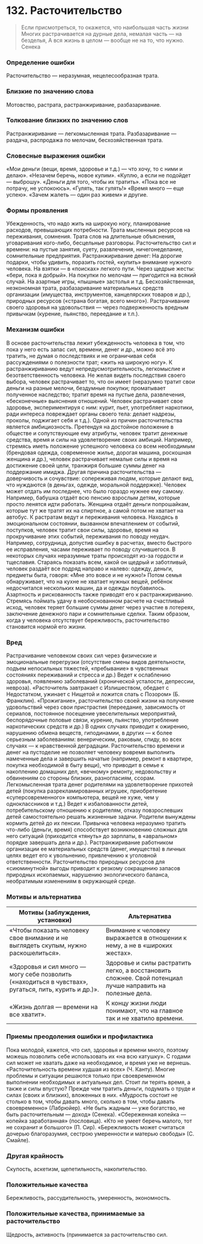 # 132. Расточительство
>Если присмотреться, то окажется, что наибольшая часть жизни 
Многих растрачивается на дурные дела, немалая часть — на безделья, 
А вся жизнь в целом — вообще не на то, что нужно.
Сенека

### Определение ошибки
Расточительство — неразумная, нецелесообразная трата.

### Близкие по значению слова
Мотовство, растрата, растранжиривание, разбазаривание.

### Толкование близких по значению слов
Растранжиривание — легкомысленная трата.
Разбазаривание — раздача, распродажа по мелочам, бесхозяйственная трата.

### Словесные выражения ошибки
«Мои деньги (вещи, время, здоровье и т.д.) — что хочу, то с ними и делаю».
«Незачем беречь, новое купим».
«Куплю, а если не подойдет — выброшу».
«Деньги для того, чтобы их тратить».
«Пока все не потрачу, не успокоюсь».
«Гулять, так гулять!»
«Время много — еще успею».
«Зачем жалеть — один раз живем» и другие.

### Формы проявления
Убежденность, что надо жить на широкую ногу, планирование расходов, превышающих потребности.
Трата мысленных ресурсов на переживания, сомнения.
Трата слов на длительные объяснения, уговаривания кого-либо, бесцельные разговоры.
Расточительство сил и времени: на пустые занятия, суету, развлечения, ничегонеделание, сомнительные предприятия.
Растранжиривание денег:
На дорогие подарки, чтобы удивить, поразить гостей, «купить» внимание нужного человека.
На взятки — в «поисках» легкого пути.
Через щедрые жесты: «бери, пока я добрый».
На покупки по мелочам — пригодится на всякий случай.
На азартные игры, «пышные» застолья и т.д.
Бесхозяйственная, неэкономная трата, разбазаривание материальных средств организации (имущества, инструментов, канцелярских товаров и др.), природных ресурсов («страна богатая, всего много»).
Растрачивание своего здоровья на удовольствия — через подверженность вредным привычкам (курение, пьянство, переедание и т.п.).

### Механизм ошибки
В основе расточительства лежит убежденность человека в том, что пока у него есть запас сил, времени, денег и др., можно всё это тратить, не думая о последствиях и не ограничивая себя рассуждениями о полезности трат; «жить на широкую ногу».
К растранжириванию ведут непредусмотрительность, легкомыслие и безответственность человека. Не желая видеть последствия своего выбора, человек растрачивает то, что он имеет (неразумно тратит свои деньги на разные мелочи, бездумные покупки; проматывает полученное наследство; тратит время на пустые дела, развлечения, «бесконечные» выяснения отношений. Человек растрачивает свое здоровье, экспериментируя с ним: курит, пьет, употребляет наркотики, ради интереса повреждает органы своего тела: делает надрезы, проколы, поджигает себя и т.д.).
Одной из причин расточительства является амбициозность. Претендуя на достойное положение в обществе и сопутствующие ему атрибуты, человек тратит денежные средства, время и силы на удовлетворение своих амбиций. Например, стремясь иметь положение успешного человека со всем необходимым (брендовая одежда, современное жилье, дорогая машина, роскошная женщина и др.), человек растрачивает немалые силы и время на достижение своей цели, транжиря большие суммы денег на поддержание имиджа.
Другая причина расточительства — доверчивость и сочувствие: сопереживая людям, которые делают вид, что нуждаются (в деньгах, одежде, моральной поддержке). Человек может отдать им последнее, что было гораздо нужнее ему самому. Например, бабушка отдаёт всю пенсию взрослым детям, которые просто ленятся идти работать. Женщина отдаёт деньги попрошайкам, которые тут же тратят их на спиртное, а самой потом не хватает на автобус.
К растратам ведут и переживания человека. Находясь в эмоциональном состоянии, вызванном впечатлением от событий, поступков, человек тратит свои силы, здоровье, время на прокручивание этих событий, переживания по поводу неудач. Например, сотрудница, допустив ошибку в расчетах, вместо быстрого ее исправления, часами переживает по поводу случившегося.
В некоторых случаях неразумные траты происходят из-за гордости и тщеславия. Стараясь показать всем, какой он щедрый и заботливый, человек раздаёт все подряд направо и налево: одежду, деньги, предметы быта, говоря: «Мне это вовсе и не нужно!» Потом семья обнаруживает, что на кухне не хватает нужных вещей, ребёнок недосчитался нескольких машин, да и одежды поубавилось.
Азартность и рискованность также приводят его к растранжириванию. Стремясь поймать удачу в необоснованном расчете на счастливый исход, человек теряет большие суммы денег через участие в лотереях, заключение денежного пари и сомнительные сделки.
Таким образом, когда у человека отсутствует бережливость, расточительство становится нормой его жизни.

### Вред
Растрачивание человеком своих сил через физические и эмоциональные перегрузки (отсутствие смены видов деятельности, подъем непосильных тяжестей, «пребывание» в чувственных состояниях переживаний и стресса и др.) Ведет к ослаблению здоровья, появлению заболеваний (хронической усталости, депрессии, невроза).
«Расточитель завтракает с Излишеством, обедает с Недостатком, ужинает с Нищетой и ложится спать с Позором» (Б. Франклин).
«Прожигание», расточительство своей жизни на получение удовольствий через свои пристрастия (переедание, зависимость от сериалов, постоянное посещение увеселительных мероприятий, беспорядочные половые связи, курение, пьянство, употребление наркотических средств и др.) В одних случаях приводит к ожирению, нарушению обмена веществ, гиподинамии, в других — к более серьезным заболеваниям: венерическим, раковым, спиду, во всех случаях — к нравственной деградации.
Расточительство времени и денег на пустоделие не позволяет человеку вовремя выполнить намеченные дела и завершить начатые (например, ремонт в квартире, покупка необходимой в быту вещи), что приводит в семье к накоплению домашних дел, «вечному» ремонту, недовольству и обвинениям со стороны близких, разногласиям, ссорам.
Легкомысленная трата денег родителями на удовлетворение прихотей детей (покупка разрекламированных игрушек, приобретение «суперсовременного» компьютера, вещей не хуже, чем у одноклассников и т.д.) Ведет к избалованности детей, потребительскому отношению к родителям, отказу повзрослевших детей самостоятельно решать жизненные задачи. Родители вынуждены кормить детей до их пенсии.
Привычка человека неразумно тратить что-либо (деньги, время) способствует возникновению сложных для него ситуаций (приходится «тянуть» до зарплаты, в «авральном» порядке завершать дела и др.).
Растранжиривание работником организации ее материальных средств (денег, имущества) в личных целях ведет его к увольнению, привлечению к уголовной ответственности.
Расточительство природных ресурсов для «сиюминутной» выгоды приводит к резкому сокращению запасов природных ископаемых, нарушению экологического баланса, необратимым изменениям в окружающей среде.

### Мотивы и альтернатива
Мотивы (заблуждения, установки) | Альтернатива
---|---
«Чтобы показать человеку свое внимание и не выглядеть скупым, нужно раскошелиться». |	Внимание к человеку выражается в отношении к нему, а не в «широких жестах».
«Здоровья и сил много — могу себе позволить («находиться в чувствах», ругаться, пить, курить и др.)».	| Здоровье и силы растратить легко, а восстановить сложнее. Свой потенциал лучше направить на полезные дела.
«Жизнь долгая — времени на все хватит».	| К концу жизни люди понимают, что на главное так и не хватило времени.

### Приемы преодоления ошибки и профилактика
Пока молодой, кажется, что сил, здоровья и времени много, поэтому можешь позволить себе использовать их «на всю катушку». С годами сил может не хватать даже на необходимое, и время уже не вернешь.
«Расточительность времени худшая из всех» (Ч. Канту). Многие проблемы и ситуации решаются только при своевременном выполнении необходимых и актуальных дел. Стоит ли терять время, а также и силы впустую?
Прежде чем тратить деньги, подумать о труде и силах (своих и близких), вложенных в них.
«Мудрость состоит не столько в том, чтобы давать много, сколько в том, чтобы давать своевременно» (Лабрюйер).
«Не быть жадным — уже богатство, не быть расточительным — доход» (Сенека).
«Сбереженная копейка — копейка заработанная» (пословица).
«Кто не умеет беречь малого, тот не сохранит и большого» (П. Сир).
«Бережливость может считаться дочерью благоразумия, сестрою умеренности и матерью свободы» (С. Смайле).

### Другая крайность
Скупость, аскетизм, щепетильность, накопительство.

### Положительные качества
Бережливость, рассудительность, умеренность, экономность.

### Положительные качества, принимаемые за расточительство
Щедрость, активность (принимается за расточительство сил.